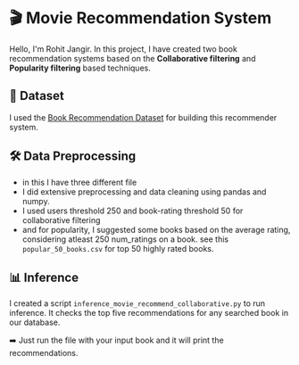 # 🎬 Movie Recommendation System  
Hello, I'm Rohit Jangir. In this project, I have created two book recommendation systems based on the **Collaborative filtering** and **Popularity filtering** based techniques.  


## 📂 Dataset
I used the [Book Recommendation Dataset](https://www.youtube.com/redirect?event=video_description&redir_token=QUFFLUhqbV9JMWkwaExIRmJqYkFEZ2pIZVU0ZW5hdVYzd3xBQ3Jtc0ttbExscjRvNC1CWW1BaW5OLU1DSnRuS1FtRnl1LUQ3MU52M0k5U1BUcm9iU3FlNmRzMkFZaGxBNlZyQ251MVZwamI1NWVSOEtUT0xYMkIzMnJYd2VjS0hfZFU0d1BKSjdkSks5RDhKRTdIdU0wYUJJRQ&q=https%3A%2F%2Fwww.kaggle.com%2Fdatasets%2Farashnic%2Fbook-recommendation-dataset&v=1YoD0fg3_EM) for building this recommender system. 


## 🛠️ Data Preprocessing
 
- in this I have three different file
- I did extensive preprocessing and data cleaning using pandas and numpy.
- I used users threshold 250 and book-rating threshold 50 for collaborative filtering
- and for popularity, I suggested some books based on the average rating, considering atleast 250 num_ratings on a book. see this ```popular_50_books.csv``` for top 50 highly rated books.
 

 

## 📊 Inference
I created a script ```inference_movie_recommend_collaborative.py``` to run inference.
It checks the top five recommendations for any searched book in our database.

➡️ Just run the file with your input book and it will print the recommendations.
